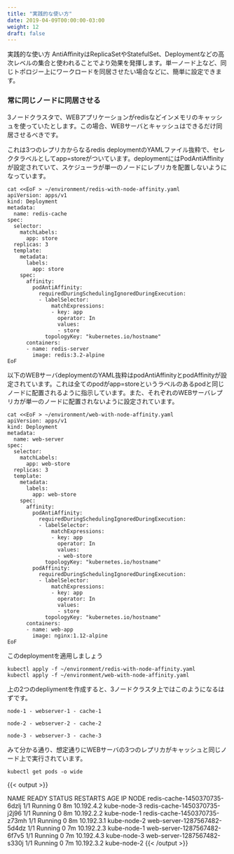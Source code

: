 ```yaml
---
title: "実践的な使い方"
date: 2019-04-09T00:00:00-03:00
weight: 12
draft: false
---
```


<!--
More Practical Use-cases
AntiAffinity can be even more useful when they are used with higher level collections such as ReplicaSets, StatefulSets, Deployments, etc. One can easily configure that a set of workloads should be co-located in the same defined topology, eg., the same node.
-->
実践的な使い方
AntiAffinityはReplicaSetやStatefulSet、Deploymentなどの高次レベルの集合と使われることでより効果を発揮します。単一ノード上など、同じトポロジー上にワークロードを同居させたい場合などに、簡単に設定できます。

<!--
### Always co-located in the same node
In a three node cluster, a web application has in-memory cache such as redis. We want the web-servers to be co-located with the cache as much as possible.
-->
### 常に同じノードに同居させる
3ノードクラスタで、WEBアプリケーションがredisなどインメモリのキャッシュを使っていたとします。この場合、WEBサーバとキャッシュはできるだけ同居させるべきです。

<!--
Here is the yaml snippet of a simple redis deployment with three replicas and selector label app=store. The deployment has PodAntiAffinity configured to ensure the scheduler does not co-locate replicas on a single node.
-->
これは3つのレプリカからなるredis deploymentのYAMLファイル抜粋で、セレクタラベルとしてapp=storeがついています。deploymentにはPodAntiAffinityが設定されていて、スケジューラが単一のノードにレプリカを配置しないようになっています。

```
cat <<EoF > ~/environment/redis-with-node-affinity.yaml
apiVersion: apps/v1
kind: Deployment
metadata:
  name: redis-cache
spec:
  selector:
    matchLabels:
      app: store
  replicas: 3
  template:
    metadata:
      labels:
        app: store
    spec:
      affinity:
        podAntiAffinity:
          requiredDuringSchedulingIgnoredDuringExecution:
          - labelSelector:
              matchExpressions:
              - key: app
                operator: In
                values:
                - store
            topologyKey: "kubernetes.io/hostname"
      containers:
      - name: redis-server
        image: redis:3.2-alpine
EoF
```

<!--
The below yaml snippet of the webserver deployment has podAntiAffinity and podAffinity configured. This informs the scheduler that all its replicas are to be co-located with pods that have selector label app=store. This will also ensure that each web-server replica does not co-locate on a single node.
-->
以下のWEBサーバdeploymentのYAML抜粋はpodAntiAffinityとpodAffinityが設定されています。これは全てのpodがapp=storeというラベルのあるpodと同じノードに配置されるように指示しています。また、それぞれのWEBサーバレプリカが単一のノードに配置されないように設定されています。

```
cat <<EoF > ~/environment/web-with-node-affinity.yaml
apiVersion: apps/v1
kind: Deployment
metadata:
  name: web-server
spec:
  selector:
    matchLabels:
      app: web-store
  replicas: 3
  template:
    metadata:
      labels:
        app: web-store
    spec:
      affinity:
        podAntiAffinity:
          requiredDuringSchedulingIgnoredDuringExecution:
          - labelSelector:
              matchExpressions:
              - key: app
                operator: In
                values:
                - web-store
            topologyKey: "kubernetes.io/hostname"
        podAffinity:
          requiredDuringSchedulingIgnoredDuringExecution:
          - labelSelector:
              matchExpressions:
              - key: app
                operator: In
                values:
                - store
            topologyKey: "kubernetes.io/hostname"
      containers:
      - name: web-app
        image: nginx:1.12-alpine
EoF
```
<!--
Let's apply this Deployments
-->
このdeploymentを適用しましょう
```
kubectl apply -f ~/environment/redis-with-node-affinity.yaml
kubectl apply -f ~/environment/web-with-node-affinity.yaml
```

<!--
If we create the above two deployments, our three node cluster should look like below.
-->
上の2つのdepliymentを作成すると、3ノードクラスタ上ではこのようになるはずです。

` node-1 - webserver-1 - cache-1 `

` node-2 - webserver-2 - cache-2 `

` node-3 - webserver-3 - cache-3 `
  
<!--
As you can see, all the 3 replicas of the web-server are automatically co-located with the cache as expected.
-->
みて分かる通り、想定通りにWEBサーバの3つのレプリカがキャッシュと同じノード上で実行されています。

```
kubectl get pods -o wide
```

{{< output >}}

NAME                           READY     STATUS    RESTARTS   AGE       IP           NODE
redis-cache-1450370735-6dzlj   1/1       Running   0          8m        10.192.4.2   kube-node-3
redis-cache-1450370735-j2j96   1/1       Running   0          8m        10.192.2.2   kube-node-1
redis-cache-1450370735-z73mh   1/1       Running   0          8m        10.192.3.1   kube-node-2
web-server-1287567482-5d4dz    1/1       Running   0          7m        10.192.2.3   kube-node-1
web-server-1287567482-6f7v5    1/1       Running   0          7m        10.192.4.3   kube-node-3
web-server-1287567482-s330j    1/1       Running   0          7m        10.192.3.2   kube-node-2
{{< /output >}}
